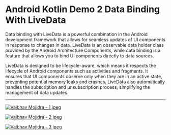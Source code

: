 # Android Kotlin Demo 2 Data Binding With LiveData

Data binding with LiveData is a powerful combination in the Android development framework that allows for seamless updates of UI components in response to changes in data. LiveData is an observable data holder class provided by the Android Architecture Components, while data binding is a feature that allows you to bind UI components directly to data sources.

LiveData is designed to be lifecycle-aware, which means it respects the lifecycle of Android components such as activities and fragments. It ensures that UI components observe only when they are in an active state, preventing potential memory leaks and crashes. LiveData also automatically handles the subscription and unsubscription process, simplifying the management of data updates.

___

[![Vaibhav Mojidra - 1.jpeg](https://raw.githubusercontent.com/VaibhavMojidra/Android-Kotlin---Demo-2-Data-Binding-With-LiveData/master/screenshots/1.jpeg "Vaibhav Mojidra")](https://vaibhavmojidra.github.io/site/)

[![Vaibhav Mojidra - 2.jpeg](https://raw.githubusercontent.com/VaibhavMojidra/Android-Kotlin---Demo-2-Data-Binding-With-LiveData/master/screenshots/2.jpeg "Vaibhav Mojidra")](https://vaibhavmojidra.github.io/site/)

[![Vaibhav Mojidra - 3.jpeg](https://raw.githubusercontent.com/VaibhavMojidra/Android-Kotlin---Demo-2-Data-Binding-With-LiveData/master/screenshots/3.jpeg "Vaibhav Mojidra")](https://vaibhavmojidra.github.io/site/)